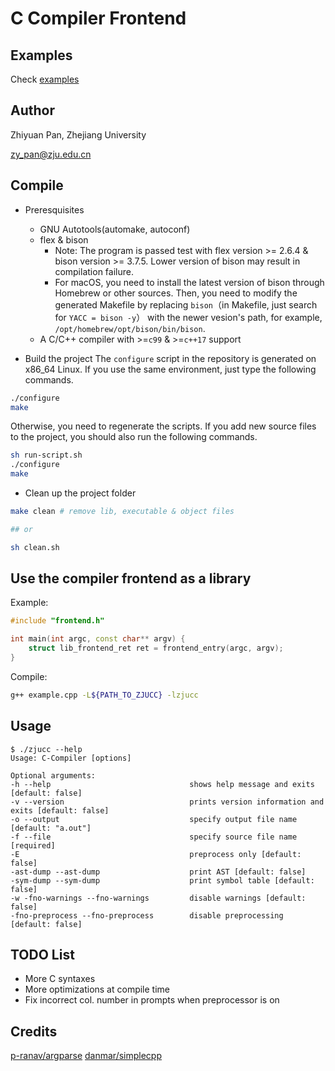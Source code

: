 # C Compiler Frontend

## Examples
Check [examples](test/README.md)

## Author
Zhiyuan Pan, Zhejiang University

[zy_pan@zju.edu.cn](mailto:zy_pan@zju.edu.cn)

## Compile
* Preresquisites
    * GNU Autotools(automake, autoconf)
    * flex & bison
      * Note: The program is passed test with flex version >= 2.6.4 & bison version >= 3.7.5. Lower version of bison may result in compilation failure. 
      * For macOS, you need to install the latest version of bison through Homebrew or other sources. Then, you need to modify the generated Makefile by replacing `bison`（in Makefile, just search for `YACC = bison -y`） with the newer vesion's path, for example, `/opt/homebrew/opt/bison/bin/bison`.
    * A C/C++ compiler with >=`c99` & >=`c++17` support

* Build the project
The `configure` script in the repository is generated on x86_64 Linux. If you use the same environment, just type the following commands.

```bash
./configure
make
```

Otherwise, you need to regenerate the scripts. If you add new source files to the project, you should also run the following commands.

```bash
sh run-script.sh
./configure
make
```

* Clean up the project folder
```bash
make clean # remove lib, executable & object files

## or

sh clean.sh
```

## Use the compiler frontend as a library

Example:

```cpp
#include "frontend.h"

int main(int argc, const char** argv) {
    struct lib_frontend_ret ret = frontend_entry(argc, argv);
}
```

Compile:

```bash
g++ example.cpp -L${PATH_TO_ZJUCC} -lzjucc
```

## Usage
```
$ ./zjucc --help 
Usage: C-Compiler [options] 

Optional arguments:
-h --help                               shows help message and exits [default: false]
-v --version                            prints version information and exits [default: false]
-o --output                             specify output file name [default: "a.out"]
-f --file                               specify source file name [required]
-E                                      preprocess only [default: false]
-ast-dump --ast-dump                    print AST [default: false]
-sym-dump --sym-dump                    print symbol table [default: false]
-w -fno-warnings --fno-warnings         disable warnings [default: false]
-fno-preprocess --fno-preprocess        disable preprocessing [default: false]
```

## TODO List
* More C syntaxes
* More optimizations at compile time
* Fix incorrect col. number in prompts when preprocessor is on

## Credits
[p-ranav/argparse](https://github.com/p-ranav/argparse)
[danmar/simplecpp](https://github.com/danmar/simplecpp)